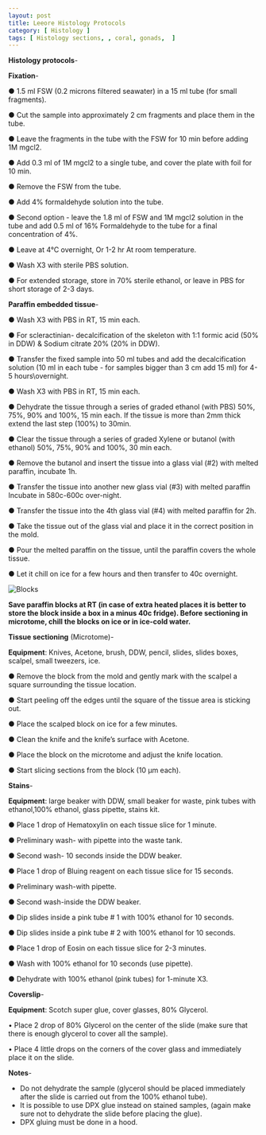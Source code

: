 ```yaml
---
layout: post
title: Leeore Histology Protocols
category: [ Histology ]
tags: [ Histology sections, , coral, gonads,  ]
---
```


**Histology protocols**- 

**Fixation**-

●	1.5 ml FSW (0.2 microns filtered seawater) in a 15 ml tube (for small fragments). 

●	Cut the sample into approximately 2 cm fragments and place them in the tube.

●	Leave the fragments in the tube with the FSW for 10 min before adding 1M mgcl2. 

●	Add 0.3 ml of 1M mgcl2 to a single tube, and cover the plate with foil for 10 min. 

●	Remove the FSW from the tube.

●	Add 4% formaldehyde solution into the tube. 

●	Second option - leave the 1.8 ml of FSW and 1M mgcl2 solution in the tube and add 0.5 ml of 16% Formaldehyde to the tube for a final concentration of 4%. 

●	Leave at 4°C overnight, Or 1-2 hr At room temperature.

●	Wash X3 with sterile PBS solution. 

●	For extended storage, store in 70% sterile ethanol, or leave in PBS for short storage of 2-3 days.

**Paraffin embedded tissue**- 

●	Wash X3 with PBS in RT, 15 min each.

●	For scleractinian- decalcification of the skeleton with 1:1 formic acid (50% in DDW) & Sodium citrate 20% (20% in DDW). 

●	Transfer the fixed sample into 50 ml tubes and add the decalcification solution (10 ml in each tube - for samples bigger than 3 cm add 15 ml) for 4-5 hours\overnight. 

●	Wash X3 with PBS in RT, 15 min each.

●	Dehydrate the tissue through a series of graded ethanol (with PBS) 50%, 75%, 90% and 100%, 15 min each. If the tissue is more than 2mm thick extend the last step (100%) to 30min. 

●	Clear the tissue through a series of graded Xylene or butanol (with ethanol) 50%, 75%, 90% and 100%, 30 min each.

●	Remove the butanol and insert the tissue into a glass vial (#2) with melted paraffin, incubate 1h. 

●	Transfer the tissue into another new glass vial (#3) with melted paraffin Incubate in 580c-600c over-night.

●	Transfer the tissue into the 4th glass vial (#4) with melted paraffin for 2h.  

●	Take the tissue out of the glass vial and place it in the correct position in the mold.

●	Pour the melted paraffin on the tissue, until the paraffin covers the whole tissue.

●	Let it chill on ice for a few hours and then transfer to 40c overnight.


![Blocks]({{site.baseurl}}/images/Blocks.png "Blocks")

**Save paraffin blocks at RT (in case of extra heated places it is better to store the block inside a box in a minus 40c fridge).
Before sectioning in microtome, chill the blocks on ice or in ice-cold water.**


**Tissue sectioning** (Microtome)- 

**Equipment**: Knives, Acetone, brush, DDW, pencil, slides, slides boxes, scalpel, small tweezers, ice.  

●	Remove the block from the mold and gently mark with the scalpel a square surrounding the tissue location. 

●	Start peeling off the edges until the square of the tissue area is sticking out.

●	Place the scalped block on ice for a few minutes. 

●	Clean the knife and the knife’s surface with Acetone. 

●	Place the block on the microtome and adjust the knife location.

●	Start slicing sections from the block (10 μm each).  


**Stains**- 

**Equipment**: large beaker with DDW, small beaker for waste, pink tubes with ethanol,100% ethanol, glass pipette, stains kit. 

●	Place 1 drop of Hematoxylin on each tissue slice for 1 minute. 

●	Preliminary wash- with pipette into the waste tank.

●	Second wash- 10 seconds inside the DDW beaker.

●	Place 1 drop of Bluing reagent on each tissue slice for 15 seconds.

●	Preliminary wash-with pipette. 

●	Second wash-inside the DDW beaker. 

●	Dip slides inside a pink tube # 1 with 100% ethanol for 10 seconds.

●	Dip slides inside a pink tube # 2 with 100% ethanol for 10 seconds.

●	Place 1 drop of Eosin on each tissue slice for 2-3 minutes. 

●	Wash with 100% ethanol for 10 seconds (use pipette).

●	Dehydrate with 100% ethanol (pink tubes) for 1-minute X3. 


**Coverslip**- 

**Equipment**: Scotch super glue, cover glasses, 80% Glycerol.  

•	Place 2 drop of 80% Glycerol on the center of the slide (make sure that there is enough glycerol to cover all the sample).

•	Place 4 little drops on the corners of the cover glass and immediately place it on the slide. 


**Notes**- 
-	Do not dehydrate the sample (glycerol should be placed immediately after the slide is carried out from the 100% ethanol tube). 
-	It is possible to use DPX glue instead on stained samples, (again make sure not to dehydrate the slide before placing the glue). 
-	DPX gluing must be done in a hood. 

 






